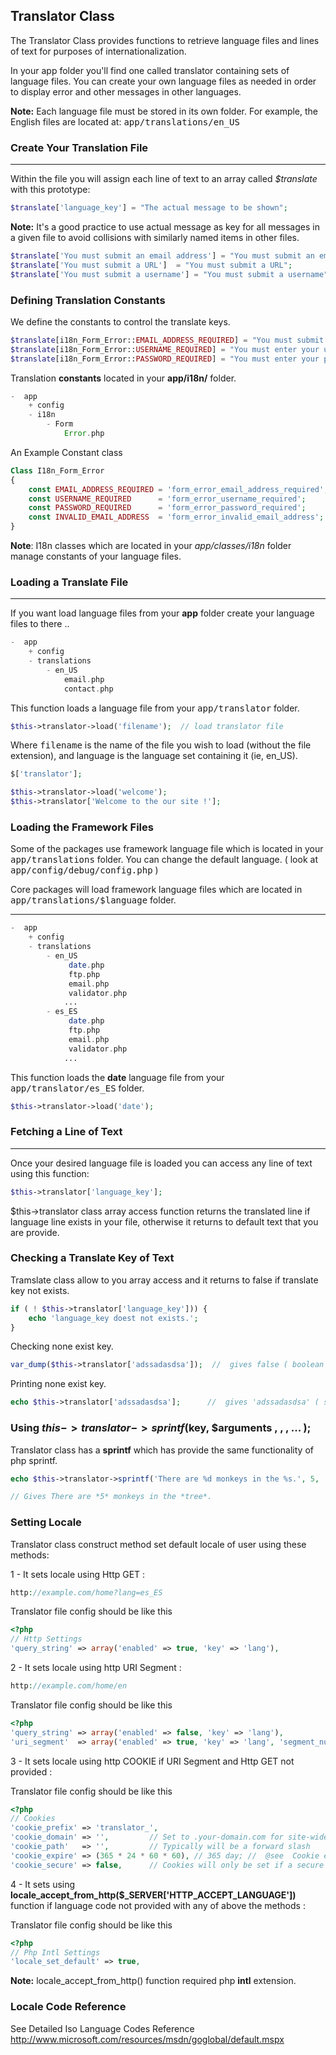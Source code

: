 ## Translator Class

The Translator Class provides functions to retrieve language files and lines of text for purposes of internationalization.

In your app folder you'll find one called translator containing sets of language files. You can create your own language files as needed in order to display error and other messages in other languages.

**Note:** Each language file must be stored in its own folder. For example, the English files are located at: <kbd>app/translations/en_US</kbd>

### Create Your Translation File

------

Within the file you will assign each line of text to an array called <var>$translate</var> with this prototype:

```php
$translate['language_key'] = "The actual message to be shown";
```

**Note:** It's a good practice to use actual message as key for all messages in a given file to avoid collisions with similarly named items in other files. 

```php
$translate['You must submit an email address'] = "You must submit an email address";
$translate['You must submit a URL']  = "You must submit a URL";
$translate['You must submit a username'] = "You must submit a username";
```

### Defining Translation Constants

We define the constants to control the translate keys.

```php
$translate[i18n_Form_Error::EMAIL_ADDRESS_REQUIRED] = "You must submit an email address";
$translate[i18n_Form_Error::USERNAME_REQUIRED] = "You must enter your username";
$translate[i18n_Form_Error::PASSWORD_REQUIRED] = "You must enter your password";
```

Translation <b>constants</b> located in your <b>app/i18n/</b> folder.

```php
-  app
    + config
    - i18n
        - Form
            Error.php
```

An Example Constant class

```php
Class I18n_Form_Error
{
    const EMAIL_ADDRESS_REQUIRED = 'form_error_email_address_required';
    const USERNAME_REQUIRED      = 'form_error_username_required';
    const PASSWORD_REQUIRED      = 'form_error_password_required';
    const INVALID_EMAIL_ADDRESS  = 'form_error_invalid_email_address';
}
```
 
**Note**: I18n classes which are located in your <dfn>app/classes/i18n</dfn> folder manage constants of your language files.

### Loading a Translate File

------

If you want load language files from your <b>app</b> folder create your language files to there ..

```php
-  app
    + config
    - translations
        - en_US
            email.php
            contact.php 
```

This function loads a language file from your <kbd>app/translator</kbd> folder.


```php
$this->translator->load('filename');  // load translator file
```

Where <samp>filename</samp> is the name of the file you wish to load (without the file extension), and language is the language set containing it (ie, en_US).

```php
$['translator'];

$this->translator->load('welcome');
$this->translator['Welcome to the our site !'];
```

### Loading the Framework Files

Some of the packages use framework language file which is located in your <kbd>app/translations</kbd> folder. You can change the default language. ( look at <kbd>app/config/debug/config.php</kbd> ) 

Core packages will load framework language files which are located in <kbd>app/translations/$language</kbd> folder.

------

```php
-  app
    + config
    - translations
        - en_US
             date.php
             ftp.php
             email.php
             validator.php
            ...
        - es_ES
             date.php
             ftp.php
             email.php
             validator.php
            ...
```

This function loads the <b>date</b> language file from your <kbd>app/translator/es_ES</kbd> folder.

```php
$this->translator->load('date'); 
```

### Fetching a Line of Text

------

Once your desired language file is loaded you can access any line of text using this function:

```php
$this->translator['language_key'];
```
$this->translator class array access function returns the translated line if language line exists in your file, otherwise it returns to default text that you are provide.

### Checking a Translate Key of Text

Tramslate class allow to you array access and it returns to false if translate key not exists.

```php
if ( ! $this->translator['language_key'])) {
    echo 'language_key doest not exists.';
}
```

Checking none exist key.

```php
var_dump($this->translator['adssadasdsa']);  //  gives false ( boolean )
```

Printing none exist key.

```php
echo $this->translator['adssadasdsa'];      //  gives 'adssadasdsa' ( string )
```

### Using $this->translator->sprintf($key, $arguments , , , ... );

Translator class has a <b>sprintf</b> which has provide the same functionality of php sprintf.

```php
echo $this->translator->sprintf('There are %d monkeys in the %s.', 5, 'tree');

// Gives There are *5* monkeys in the *tree*.
```

### Setting Locale

Translator class construct method set default locale of user using these methods: 

1 - It sets locale using Http GET : 

```php
http://example.com/home?lang=es_ES
```

Translator file config should be like this

```php
<?php
// Http Settings
'query_string' => array('enabled' => true, 'key' => 'lang'),
```

2 - It sets locale using http URI Segment :

```php
http://example.com/home/en
```

Translator file config should be like this

```php
<?php
'query_string' => array('enabled' => false, 'key' => 'lang'),
'uri_segment'  => array('enabled' => true, 'key' => 'lang', 'segment_number' => 1),
```

3 - It sets locale using http COOKIE if URI Segment and Http GET not provided : 

Translator file config should be like this

```php
<?php
// Cookies
'cookie_prefix' => 'translator_',
'cookie_domain' => '',         // Set to .your-domain.com for site-wide cookies
'cookie_path'   => '',         // Typically will be a forward slash
'cookie_expire' => (365 * 24 * 60 * 60), // 365 day; //  @see  Cookie expire time.   http://us.php.net/strtotime
'cookie_secure' => false,      // Cookies will only be set if a secure HTTPS connection exists.
```

4 - It sets using <b>locale_accept_from_http($_SERVER['HTTP_ACCEPT_LANGUAGE'])</b> function if language code not provided with any of above the methods : 

Translator file config should be like this

```php
<?php
// Php Intl Settings          
'locale_set_default' => true,
```

**Note:** locale_accept_from_http() function required php <b>intl</b> extension.

### Locale Code Reference

See Detailed Iso Language Codes Reference http://www.microsoft.com/resources/msdn/goglobal/default.mspx
